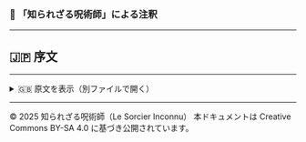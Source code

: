 ### 🐌 「知られざる呪術師」による注釈

>

---

## 🇯🇵 序文


---

<details>
<summary>🇬🇧 原文を表示（別ファイルで開く）</summary>

🔗 [原文を読む 00_intro_en.md](00_intro_en.md)

</details>

---

© 2025 知られざる呪術師（Le Sorcier Inconnu）
本ドキュメントは Creative Commons BY-SA 4.0 に基づき公開されています。
